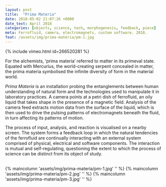 ```yaml
---
layout: post
title:  "Prima Materia"
date: 2018-05-02 21:07:26 +0800
date_text: April 2018
categories: [objects, science, tech, morphogenesis, feedback, piece]
meta: Ferrofluid, camera, electromagnets, custom software. 2018.
feat: /assets/img/prima-materia/pm-1.jpg
---
```


{% include vimeo.html id=266520281 %}

For the alchemists, ‘prima materia’ referred to matter in its primeval state. Equated with Mercurius, the world-creating serpent concealed in matter, the prima materia symbolised the infinite diversity of form in the material world.

<!--more-->

_Prima Materia_ is an installation probing the entanglements between human understanding of natural form and the technologies used to manipulate it in laboratory practices. A camera points at a petri dish of ferrofluid, an oily liquid that takes shape in the presence of a magnetic field. Analysis of the camera feed extracts motion data from the surface of the liquid, which is then used to drive the pulsing patterns of electromagnets beneath the fluid, in turn affecting its patterns of motion.

The process of input, analysis, and reaction is visualised on a nearby screen. The system forms a feedback loop in which the natural tendencies of the ferrofluid are continually interacting with an external system comprised of physical, electrical and software components. The interaction is mutual and self-regulating, questioning the extent to which the process of science can be distinct from its object of study.

<br />
{% maincolumn 'assets/img/prima-materia/pm-1.jpg' '' %}
{% maincolumn 'assets/img/prima-materia/pm-2.jpg' '' %}
{% maincolumn 'assets/img/prima-materia/pm-3.jpg' '' %}
